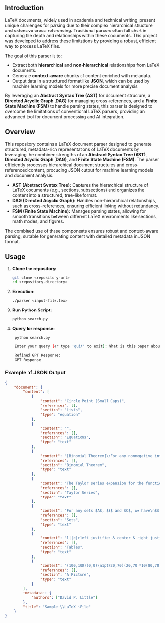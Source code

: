 ## Introduction

LaTeX documents, widely used in academia and technical writing, present unique challenges for parsing due to their complex hierarchical structure and extensive cross-referencing. Traditional parsers often fall short in capturing the depth and relationships within these documents. This project was developed to address these limitations by providing a robust, efficient way to process LaTeX files.

The goal of this parser is to:

- Extract both **hierarchical** and **non-hierarchical** relationships from LaTeX documents.
- Generate **context-aware** chunks of content enriched with metadata.
- Output data in a structured format like **JSON**, which can be used by machine learning models for more precise document analysis.

By leveraging an **Abstract Syntax Tree (AST)** for document structure, a **Directed Acyclic Graph (DAG)** for managing cross-references, and a **Finite State Machine (FSM)** to handle parsing states, this parser is designed to overcome the limitations of conventional LaTeX parsers, providing an advanced tool for document processing and AI integration.

## Overview

This repository contains a LaTeX document parser designed to generate structured, metadata-rich representations of LaTeX documents by leveraging the combined strengths of an **Abstract Syntax Tree (AST)**, **Directed Acyclic Graph (DAG)**, and **Finite State Machine (FSM)**. The parser efficiently processes hierarchical document structures and cross-referenced content, producing JSON output for machine learning models and document analysis.

- **AST (Abstract Syntax Tree):** Captures the hierarchical structure of LaTeX documents (e.g., sections, subsections) and organizes the content into a structured, tree-like format.
- **DAG (Directed Acyclic Graph):** Handles non-hierarchical relationships, such as cross-references, ensuring efficient linking without redundancy.
- **FSM (Finite State Machine):** Manages parsing states, allowing for smooth transitions between different LaTeX environments like sections, math modes, and figures.

The combined use of these components ensures robust and context-aware parsing, suitable for generating content with detailed metadata in JSON format.

## Usage
1. **Clone the repository:**

   ```bash
   git clone <repository-url>
   cd <repository-directory>
   ```
   
2. **Execution:**
   ```bash
   ./parser <input-file.tex>
   ```
3. **Run Python Script:**
   ```bash
   python search.py
   ```
4. **Query for response:**
   ```bash
    python search.py
   
    Enter your query (or type 'quit' to exit): What is this paper about?
   
    Refined GPT Response:
    GPT Response
   ```
### Example of JSON Output
```json
{
    "document": {
        "content": [
            {
                "content": "Circle Point (Small Caps)",
                "references": [],
                "section": "Lists",
                "type": "equation"
            },
            {
                "content": "",
                "references": [],
                "section": "Equations",
                "type": "text"
            },
            {
                "content": "[Binomial Theorem]\nFor any nonnegative integer $n$, we have\n$$(1+x)^n = _i=0^n n ix^i$$\n",
                "references": [],
                "section": "Binomial Theorem",
                "type": "text"
            },
            {
                "content": "The Taylor series expansion for the function $e^x$ is given by\ne^x = 1 + x + 2+ 6+ = _n0n!",
                "references": [],
                "section": "Taylor Series",
                "type": "text"
            },
            {
                "content": "For any sets $A$, $B$ and $C$, we have\n$$ (AB)-(C-A) = A (B-C)$$\n(AB)-(C-A) &=& (AB) (C-A)^c&=& (AB) (C A^c)^c &=& (AB) (C^c A) &=& A (BC^c) &=& A (B-C)\n",
                "references": [],
                "section": "Sets",
                "type": "text"
            },
            {
                "content": "l||c|rleft justified & center & right justified 1 & 3.14159 & 5 2.4678 & 3 &  1234 3.4678 & 6.14159 & 1239\n",
                "references": [],
                "section": "Tables",
                "type": "text"
            },
            {
                "content": "(100,100)(0,0)\n1pt(20,70)(20,70)*10(80,70)(80,70)*10(40,40)(1,2)10(60,40)(-1,2)10(40,40)(1,0)20(50,20)(80,10)[b](0,90)(4,0)10(1,3)4(100,90)(-4,0)10(-1,3)4",
                "references": [],
                "section": "A Picture",
                "type": "text"
            }
        ],
        "metadata": {
            "authors": ["David P. Little"]
        },
        "title": "Sample \\LaTeX ~File"
    }
}
```
